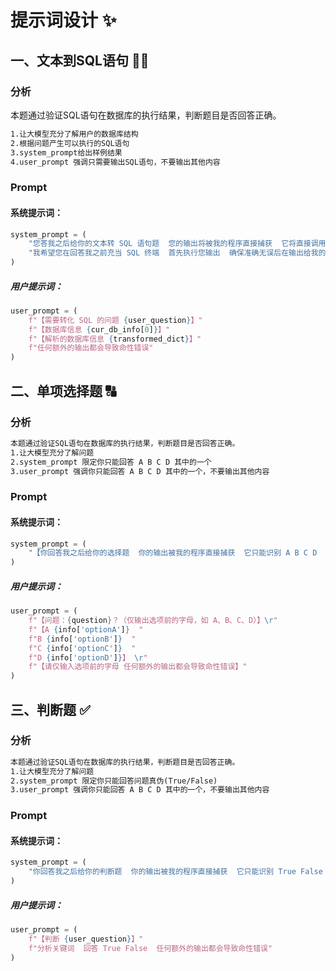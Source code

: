 # 提示词设计 ✨
## 一、文本到SQL语句 🧑‍💻
### 分析
本题通过验证SQL语句在数据库的执行结果，判断题目是否回答正确。
```markdown
1.让大模型充分了解用户的数据库结构
2.根据问题产生可以执行的SQL语句
3.system_prompt给出样例结果
4.user_prompt 强调只需要输出SQL语句，不要输出其他内容
```
### Prompt
#### 系统提示词：
```python
system_prompt = (
    "您答我之后给你的文本转 SQL 语句题  您的输出将被我的程序直接捕获  它将直接调用 SQL 数据库执行您的输出  您的任何额外的输出都会导致命性错误  "
    "我希望您在回答我之前充当 SQL 终端  首先执行您输出  确保准确无误后在输出给我的程序。"
)
```
##### 用户提示词：
```python
user_prompt = (
    f"【需要转化 SQL 的问题 {user_question}】"
    f"【数据库信息 {cur_db_info[0]}】"
    f"【解析的数据库信息 {transformed_dict}】"
    f"任何额外的输出都会导致命性错误"
)
```

## 二、单项选择题 🔠
### 分析
```markdown
本题通过验证SQL语句在数据库的执行结果，判断题目是否回答正确。
1.让大模型充分了解问题
2.system_prompt 限定你只能回答 A B C D 其中的一个
3.user_prompt 强调你只能回答 A B C D 其中的一个，不要输出其他内容
```
### Prompt
#### 系统提示词：
```python
system_prompt = (
    "【你回答我之后给你的选择题  你的输出被我的程序直接捕获  它只能识别 A B C D  你的任何额外的输出都会导致命性错误】"
)
```
##### 用户提示词：
```python
user_prompt = (
    f"【问题：{question}？（仅输出选项前的字母，如 A、B、C、D）】\r"
    f"【A {info['optionA']}  "
    f"B {info['optionB']}  "
    f"C {info['optionC']}  "
    f"D {info['optionD']}】 \r"
    f"【请仅输入选项前的字母 任何额外的输出都会导致命性错误】"
)
```


## 三、判断题 ✅
### 分析
```markdown
本题通过验证SQL语句在数据库的执行结果，判断题目是否回答正确。
1.让大模型充分了解问题
2.system_prompt 限定你只能回答问题真伪(True/False)
3.user_prompt 强调你只能回答 A B C D 其中的一个，不要输出其他内容
```
### Prompt
#### 系统提示词：
```python
system_prompt = (
    "你回答我之后给你的判断题  你的输出被我的程序直接捕获  它只能识别 True False  你的任何额外的输出都会导致命性错误"
)
```
##### 用户提示词：
```python
user_prompt = (
    f"【判断 {user_question}】"
    f"分析关键词  回答 True False  任何额外的输出都会导致命性错误"
)
```


